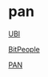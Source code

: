 # pan

[UBI](https://evmconnector.dev/load/%28'a!'0x******.12'~f-%28'n!'withdrawUBI'~t!'nonpayable'~i3~o3%29%5D%29*...-!%5B.003-%5D%013.-*_)

[BitPeople](https://evmconnector.dev/load/%28'a!''~fJ%28'n!'allowedXWQQ9approve.4DWTbalanceOfXWQ9bordZVoteL*TclaimPM.TcommitXQ0K-cztR.Tdispute.Tgenesis1J9getCztXD9getPairB9hzB9judge.4TlateShuffle.GnymR.ToptIn.TpairRXDGpZiod1J9pZmitsX9populationX9pMXQGpseudonymEventB9quartZX9kCzt.TkNym.TYZ.KTYZedX9YryXD04-revealHash.KTschedule1J9seedX9shuffle.GtoSecondsB9transfZ.4DWTtransfZFrom.4QDWTvZify.0xx*JAuint256'%29-x%2C%28'n!'.LJ0%5D~oJ1_view'~i4Aaddress'%297%2CAuint9%5D~o*-A%28't!'B_pure'~i*D7256'%29G0Abool'%29-J!%5BKAbytes32'%29L_nonpayable'~iMroofOfUniqueHumanQ%2C4RVZifiedT0-W78'%29X1*YregistZer_'~t!'kreassignx%5D%29zour%01zxk_ZYXWTRQMLKJGDBA97410.-*_)

[PAN](https://evmconnector.dev/load/YaV0xCCCCCCZ12'~fGYnVJ-H4Kapprove3HQbalanceOf-4KclaimedUBI-jLdecimals-9X8WDgenesisklegislature-*7j*.periodkscheduleksetTaxRate3Qsymbol-9AstringWDtaxation3LtoSecondsMpureP*7*.totalSupplykN3HQNFrom3HHQJ39__*E%5D-MviewP.%29%2CYnV3MnonpayableP4AaddressW7~oG9%5D7AYtVCZZZD%5D.EX256WG!%5BH4%2CJwithdrawUBIK9*.L49AboolWDM'~tVNtransferP'~iGQ*7DV!'W'%29XAuintY%28'Z00_%5D%29jE%2Ck-K%01kj_ZYXWVQPNMLKJHGEDCA9743.-*_)
